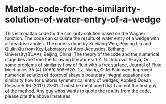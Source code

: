 # Matlab-code-for-the-similarity-solution-of-water-entry-of-a-wedge
This is a matlab code for the similarity solution based on the Wagner function. The code can calculate the results of water entry of a wedge with all deadrise angles. The code is done by Xueliang Wen, Peiqing Liu and Qiulin Qu from Key Laboratory of Aero-Acoustics, Beihang University(BUAA), Beijing, China. The theory of the code and the numerical stagedies are from the following literatures:  1.Z. N. Dobrovol’Skaya, On some problems of similarity flow of fluid with a free surface, Journal of Fluid Mechanics 36 (4) (1969) 805–829.    2.J. Wang, O. M. Faltinsen, Improved numerical solution of dobrovol'skaya's boundary integral equations on similarity flow for uniform symmetrical entry of wedges, Applied Ocean Research 66 (2017) 23–31.  It must be mentioned that I am not the first guy of the method. Any guy whos wants to quote the results from the code, please cite the above literatures.
